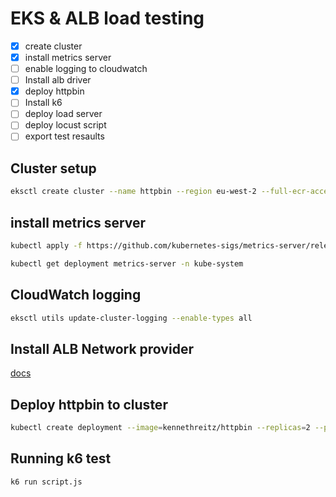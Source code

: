 # EKS & ALB load testing

- [x] create cluster
- [x] install metrics server
- [ ] enable logging to cloudwatch
- [ ] Install alb driver
- [x] deploy httpbin
- [ ] Install k6
- [ ] deploy load server
- [ ] deploy locust script
- [ ] export test resaults

## Cluster setup

```sh
eksctl create cluster --name httpbin --region eu-west-2 --full-ecr-access --fargate
```

## install metrics server

```sh
kubectl apply -f https://github.com/kubernetes-sigs/metrics-server/releases/latest/download/components.yaml

kubectl get deployment metrics-server -n kube-system
```

## CloudWatch logging

```sh
eksctl utils update-cluster-logging --enable-types all
```

## Install ALB Network provider

[docs](https://docs.aws.amazon.com/eks/latest/userguide/aws-load-balancer-controller.html)

## Deploy httpbin to cluster

```sh
kubectl create deployment --image=kennethreitz/httpbin --replicas=2 --port=80
```

## Running k6 test

```sh
k6 run script.js
```